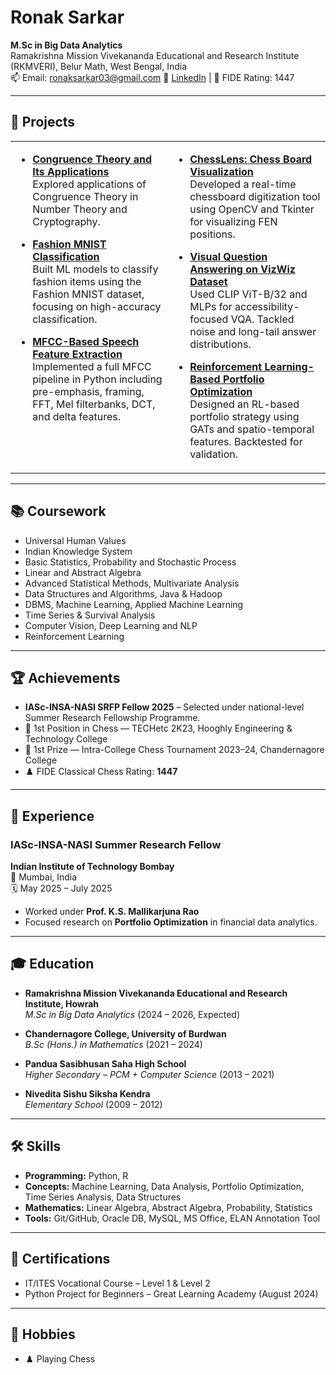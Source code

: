 # Ronak Sarkar

**M.Sc in Big Data Analytics**  
Ramakrishna Mission Vivekananda Educational and Research Institute (RKMVERI), Belur Math, West Bengal, India  
📫 Email: ronaksarkar03@gmail.com  🔗 [LinkedIn](https://www.linkedin.com/in/r-sarkar-122a6130b/) | 🎯 FIDE Rating: 1447  

---

## 📁 Projects

<table>
  <tr>
    <td valign="top" width="50%">

- **[Congruence Theory and Its Applications](https://github.com/iamrsarkar/Congruence-Theory-And-Its-Applications)**  
  Explored applications of Congruence Theory in Number Theory and Cryptography.

- **[Fashion MNIST Classification](https://github.com/iamrsarkar/Predicting-Fashion-Categories-A-Machine-Learning-Classification-Approach-Using-Fashion-MNIST)**  
  Built ML models to classify fashion items using the Fashion MNIST dataset, focusing on high-accuracy classification.

- **[MFCC-Based Speech Feature Extraction](https://github.com/iamrsarkar/mfcc-feature-extraction)**  
  Implemented a full MFCC pipeline in Python including pre-emphasis, framing, FFT, Mel filterbanks, DCT, and delta features.

</td>
<td valign="top" width="50%">

- **[ChessLens: Chess Board Visualization](https://github.com/iamrsarkar/ChessLens)**  
  Developed a real-time chessboard digitization tool using OpenCV and Tkinter for visualizing FEN positions.

- **[Visual Question Answering on VizWiz Dataset](https://github.com/iamrsarkar/VQA-VizWiz)**  
  Used CLIP ViT-B/32 and MLPs for accessibility-focused VQA. Tackled noise and long-tail answer distributions.

- **[Reinforcement Learning-Based Portfolio Optimization](https://github.com/iamrsarkar/reinforcement-portfolio-optimization)**  
  Designed an RL-based portfolio strategy using GATs and spatio-temporal features. Backtested for validation.

</td>
</tr>
</table>

---

## 📚 Coursework

- Universal Human Values  
- Indian Knowledge System  
- Basic Statistics, Probability and Stochastic Process  
- Linear and Abstract Algebra  
- Advanced Statistical Methods, Multivariate Analysis  
- Data Structures and Algorithms, Java & Hadoop  
- DBMS, Machine Learning, Applied Machine Learning  
- Time Series & Survival Analysis  
- Computer Vision, Deep Learning and NLP  
- Reinforcement Learning  

---

## 🏆 Achievements

- **IASc-INSA-NASI SRFP Fellow 2025** – Selected under national-level Summer Research Fellowship Programme.  
- 🥇 1st Position in Chess — TECHetc 2K23, Hooghly Engineering & Technology College  
- 🥇 1st Prize — Intra-College Chess Tournament 2023–24, Chandernagore College  
- ♟️ FIDE Classical Chess Rating: **1447**

---

## 🧪 Experience

### IASc-INSA-NASI Summer Research Fellow  
**Indian Institute of Technology Bombay**  
📍 Mumbai, India  
🗓️ May 2025 – July 2025  
- Worked under **Prof. K.S. Mallikarjuna Rao**  
- Focused research on **Portfolio Optimization** in financial data analytics.

---

## 🎓 Education

- **Ramakrishna Mission Vivekananda Educational and Research Institute, Howrah**  
  *M.Sc in Big Data Analytics* (2024 – 2026, Expected)

- **Chandernagore College, University of Burdwan**  
  *B.Sc (Hons.) in Mathematics* (2021 – 2024)

- **Pandua Sasibhusan Saha High School**  
  *Higher Secondary – PCM + Computer Science* (2013 – 2021)

- **Nivedita Sishu Siksha Kendra**  
  *Elementary School* (2009 – 2012)

---

## 🛠️ Skills

- **Programming:** Python, R  
- **Concepts:** Machine Learning, Data Analysis, Portfolio Optimization, Time Series Analysis, Data Structures  
- **Mathematics:** Linear Algebra, Abstract Algebra, Probability, Statistics  
- **Tools:** Git/GitHub, Oracle DB, MySQL, MS Office, ELAN Annotation Tool  

---

## 📜 Certifications

- IT/ITES Vocational Course – Level 1 & Level 2  
- Python Project for Beginners – Great Learning Academy (August 2024)

---

## 🎯 Hobbies

- ♟️ Playing Chess
